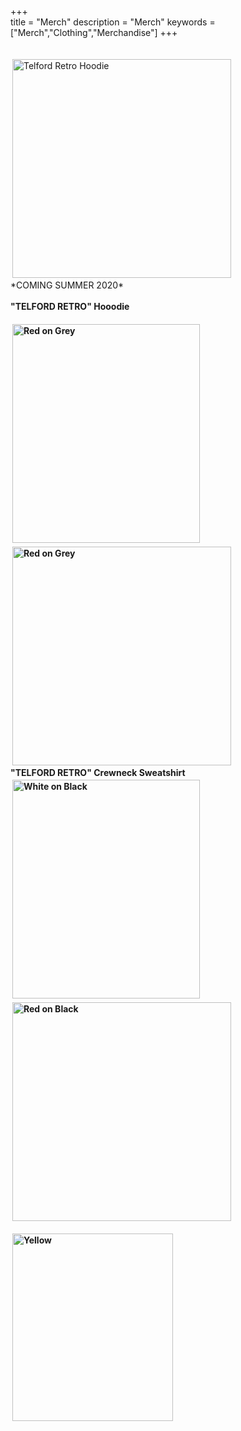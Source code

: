 +++   
title = "Merch"
description = "Merch"
keywords = ["Merch","Clothing","Merchandise"]
+++

<br>
<a href="https://benjamintelford.com/trh"><img src= "https://benjamintelford.com/img/merch/TELFORD RETRO -  HOODIE/TRHwebsiteSQUARE.jpg" style="width:350px; height:350px; padding:3px"  title="Telford Retro Hoodie" alt="Telford Retro Hoodie"></a>
<br>
*COMING SUMMER 2020*
<br>
<br>
<b> "TELFORD RETRO" Hooodie <b>
<br>

<br>
<a href="https://benjamintelford.com/tr_hoodie/"><img src= "https://benjamintelford.com/img//merch/HOODIE RED ON GREY.jpg" style="width:300px; height:350px; padding:3px"  title="Red on Grey" alt="Red on Grey"></a>
<a href="https://benjamintelford.com/img//merch/SWEATER GRID.jpg"><img src= "https://benjamintelford.com/img//merch/SWEATER GRID.jpg" style="width:350px; height:350px; padding:3px"  title="Red on Grey" alt="Red on Grey"></a>

<br>
<b> "TELFORD RETRO" Crewneck Sweatshirt <b>

<br>
<a href="https://benjamintelford.com/img//merch/SWEATER WHITE ON BLACK.jpg"><img src= "https://benjamintelford.com/img//merch/SWEATER WHITE ON BLACK.jpg" style="width:300px; height:350px; padding:3px"  title="White on Black" alt="White on Black"></a>
<a href="https://benjamintelford.com/img//merch/SWEATER GRID.jpg"><img src= "https://benjamintelford.com/img//merch/SWEATER GRID.jpg" style="width:350px; height:350px; padding:3px"  title="Red on Black" alt="Red on Black"></a>



<a href="https://benjamintelford.com/img//merch/HERE.jpg"><img src= "https://benjamintelford.com/img//merch/HERE.jpg" style="width:257px; height:300px; padding:3px"  title="Yellow" alt="Yellow"></a>
